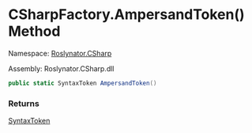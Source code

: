 # CSharpFactory\.AmpersandToken\(\) Method

Namespace: [Roslynator.CSharp](../../README.md)

Assembly: Roslynator\.CSharp\.dll

```csharp
public static SyntaxToken AmpersandToken()
```

### Returns

[SyntaxToken](https://docs.microsoft.com/en-us/dotnet/api/microsoft.codeanalysis.syntaxtoken)

